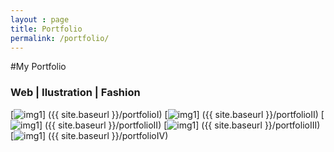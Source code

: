 ```yaml
---
layout : page
title: Portfolio
permalink: /portfolio/
---
```


#My Portfolio


### Web | Ilustration | Fashion 


[![img1](https://farm8.staticflickr.com/7408/16252338358_a6a758e0a9_s.jpg)] ({{ site.baseurl }}/portfolioI)
[![img1](https://farm8.staticflickr.com/7500/16148585678_855f5e31d2_q.jpg)] ({{ site.baseurl }}/portfolioII)
[![img1](https://farm8.staticflickr.com/7524/16334412341_fab262ccb8_q.jpg)] ({{ site.baseurl }}/portfolioII)
[![img1](https://farm8.staticflickr.com/7518/15716253963_b30fb08415_q.jpg)] ({{ site.baseurl }}/portfolioIII)
[![img1](https://farm8.staticflickr.com/7508/16148793330_5a0cc6007a_q.jpg)] ({{ site.baseurl }}/portfolioIV)
